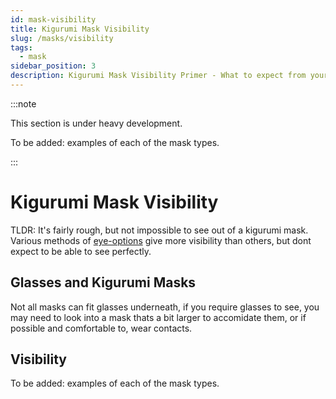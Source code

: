 ```yaml
---
id: mask-visibility
title: Kigurumi Mask Visibility
slug: /masks/visibility
tags:
  - mask
sidebar_position: 3
description: Kigurumi Mask Visibility Primer - What to expect from your mask
---
```

:::note

This section is under heavy development.

To be added: examples of each of the mask types.

:::

# Kigurumi Mask Visibility

TLDR: It's fairly rough, but not impossible to see out of a kigurumi mask. Various methods of [eye-options](/diy-mask/eyes) give more visibility than others, but dont expect to be able to see perfectly.

## Glasses and Kigurumi Masks

Not all masks can fit glasses underneath, if you require glasses to see, you may need to look into a mask thats a bit larger to accomidate them, or if possible and comfortable to, wear contacts. 

## Visibility

To be added: examples of each of the mask types.


